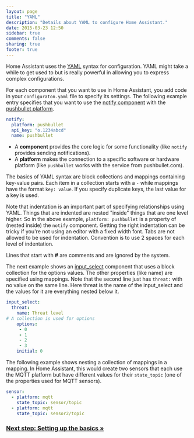 ```yaml
---
layout: page
title: "YAML"
description: "Details about YAML to configure Home Assistant."
date: 2015-03-23 12:50
sidebar: true
comments: false
sharing: true
footer: true
---
```


Home Assistant uses the [YAML](http://yaml.org/) syntax for configuration. YAML might take a while to get used to but is really powerful in allowing you to express complex configurations.

For each component that you want to use in Home Assistant, you add code in your `configuraton.yaml` file to specify its settings.
The following example entry specifies that you want to use the [notify component](/components/notify) with the [pushbullet platform](/components/notify.pushbullet).


```yaml
notify:
  platform: pushbullet
  api_key: "o.1234abcd"
  name: pushbullet
```

- A **component** provides the core logic for some functionality (like `notify` provides sending notifications). 
- A **platform** makes the connection to a specific software or hardware platform (like `pushbullet` works with the service from pushbullet.com).

The basics of YAML syntax are block collections and mappings containing key-value pairs. Each item in a collection starts with a `-` while mappings have the format `key: value`. If you specify duplicate keys, the last value for a key is used.

Note that indentation is an important part of specifying relationships using YAML. Things that are indented are nested "inside" things that are one level higher. So in the above example, `platform: pushbullet` is a property of (nested inside) the `notify` component.
Getting the right indentation can be tricky if you're not using an editor with a fixed width font. Tabs are not allowed to be used for indentation. Convention is to use 2 spaces for each level of indentation.

Lines that start with **#** are comments and are ignored by the system.

The next example shows an [input_select](/components/input_select) component that uses a block collection for the options values.
The other properties (like name) are specified using mappings. Note that the second line just has `threat:` with no value on the same line. Here threat is the name of the input_select and the values for it are everything nested below it.

```yaml
input_select:
  threat:
    name: Threat level
# A collection is used for options
    options:
     - 0
     - 1
     - 2
     - 3
    initial: 0
```

The following example shows nesting a collection of mappings in a mapping. In Home Assistant, this would create two sensors that each use the MQTT platform but have different values for their `state_topic` (one of the properties used for MQTT sensors). 

```yaml
sensor:
  - platform: mqtt
    state_topic: sensor/topic
  - platform: mqtt
    state_topic: sensor2/topic
```

### [Next step: Setting up the basics &raquo;](/getting-started/basic/)
